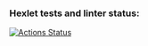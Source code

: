 ### Hexlet tests and linter status:
[![Actions Status](https://github.com/WestNach/python-project-49/workflows/hexlet-check/badge.svg)](https://github.com/WestNach/python-project-49/actions)